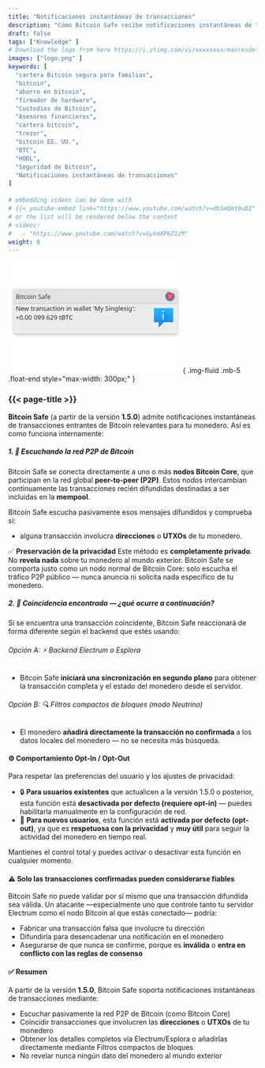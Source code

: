 ```yaml
---
title: "Notificaciones instantáneas de transacciones"
description: "Cómo Bitcoin Safe recibe notificaciones instantáneas de transacciones"
draft: false
tags: ["Knowledge" ]
# Download the logo from here https://i.ytimg.com/vi/xxxxxxxx/maxresdefault.jpg
images: ["logo.png" ]
keywords: [
  "cartera Bitcoin segura para familias",
  "bitcoin",
  "ahorro en bitcoin",
  "firmador de hardware",
  "Custodios de Bitcoin",
  "Asesores financieros",
  "cartera bitcoin",
  "trezor",
  "bitcoin EE. UU.",
  "BTC",
  "HODL",
  "Seguridad de Bitcoin",
  "Notificaciones instantáneas de transacciones"
]

# embedding videos can be done with 
# {{< youtube-embed link="https://www.youtube.com/watch?v=dbSmQmt0uDI" >}}
# or the list will be rendered below the content
# videos:
#   - "https://www.youtube.com/watch?v=GykmXP6Z1zM"
weight: 0
---
```




![](logo.png)
{ .img-fluid .mb-5 .float-end style="max-width: 300px;" }


### {{< page-title >}}  
 
  


**Bitcoin Safe** (a partir de la versión **1.5.0**) admite notificaciones instantáneas de transacciones entrantes de Bitcoin relevantes para tu monedero. Así es como funciona internamente:




##### 1. 📡 Escuchando la red P2P de Bitcoin

Bitcoin Safe se conecta directamente a uno o más **nodos Bitcoin Core**, que participan en la red global **peer-to-peer (P2P)**. Estos nodos intercambian continuamente las transacciones recién difundidas destinadas a ser incluidas en la **mempool**.

Bitcoin Safe escucha pasivamente esos mensajes difundidos y comprueba si:

* alguna transacción involucra **direcciones** o **UTXOs** de tu monedero.

✅ **Preservación de la privacidad**
Este método es **completamente privado**. No **revela nada** sobre tu monedero al mundo exterior.
Bitcoin Safe se comporta justo como un nodo normal de Bitcoin Core: solo escucha el tráfico P2P público — nunca anuncia ni solicita nada específico de tu monedero.



##### 2. 🧠 Coincidencia encontrada — ¿qué ocurre a continuación?

Si se encuentra una transacción coincidente, Bitcoin Safe reaccionará de forma diferente según el backend que estés usando:

###### Opción A: ⚡ Backend Electrum o Esplora

* Bitcoin Safe **iniciará una sincronización en segundo plano** para obtener la transacción completa y el estado del monedero desde el servidor.

###### Opción B: 🔍 Filtros compactos de bloques (modo Neutrino)

* El monedero **añadirá directamente la transacción no confirmada** a los datos locales del monedero — no se necesita más búsqueda.



#### ⚙️ Comportamiento Opt-In / Opt-Out

Para respetar las preferencias del usuario y los ajustes de privacidad:

* 🔒 **Para usuarios existentes** que actualicen a la versión 1.5.0 o posterior, esta función está **desactivada por defecto (requiere opt-in)** — puedes habilitarla manualmente en la configuración de red.
* 🚀 **Para nuevos usuarios**, esta función está **activada por defecto (opt-out)**, ya que es **respetuosa con la privacidad** y **muy útil** para seguir la actividad del monedero en tiempo real.

Mantienes el control total y puedes activar o desactivar esta función en cualquier momento.
 
 


#### ⚠️ Solo las transacciones confirmadas pueden considerarse fiables

Bitcoin Safe no puede validar por sí mismo que una transacción difundida sea válida. Un atacante —especialmente uno que controle tanto tu servidor Electrum como el nodo Bitcoin al que estás conectado— podría:

* Fabricar una transacción falsa que involucre tu dirección
* Difundirla para desencadenar una notificación en el monedero
* Asegurarse de que nunca se confirme, porque es **inválida** o **entra en conflicto con las reglas de consenso**


  


#### ✅ Resumen

A partir de la versión **1.5.0**, Bitcoin Safe soporta notificaciones instantáneas de transacciones mediante:

* Escuchar pasivamente la red P2P de Bitcoin (como Bitcoin Core)
* Coincidir transacciones que involucren las **direcciones** o **UTXOs** de tu monedero
* Obtener los detalles completos vía Electrum/Esplora o añadirlas directamente mediante Filtros compactos de bloques
* No revelar nunca ningún dato del monedero al mundo exterior